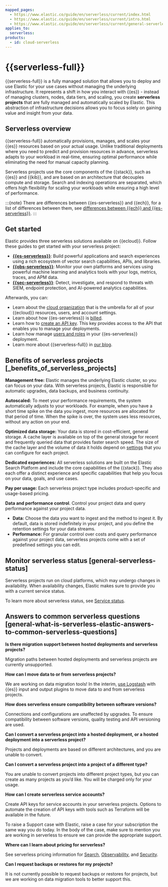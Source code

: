 ```yaml
---
mapped_pages:
  - https://www.elastic.co/guide/en/serverless/current/index.html
  - https://www.elastic.co/guide/en/serverless/current/intro.html
  - https://www.elastic.co/guide/en/serverless/current/general-serverless-status.html
applies_to:
  serverless:
products:
  - id: cloud-serverless
---
```


# {{serverless-full}}

{{serverless-full}} is a fully managed solution that allows you to deploy and use Elastic for your use cases without managing the underlying infrastructure. It represents a shift in how you interact with {{es}} - instead of managing clusters, nodes, data tiers, and scaling, you create **serverless projects** that are fully managed and automatically scaled by Elastic. This abstraction of infrastructure decisions allows you to focus solely on gaining value and insight from your data.

## Serverless overview

{{serverless-full}} automatically provisions, manages, and scales your {{es}} resources based on your actual usage. Unlike traditional deployments where you need to predict and provision resources in advance, serverless adapts to your workload in real-time, ensuring optimal performance while eliminating the need for manual capacity planning.

Serverless projects use the core components of the {{stack}}, such as {{es}} and {{kib}}, and are based on an architecture that decouples compute and storage. Search and indexing operations are separated, which offers high flexibility for scaling your workloads while ensuring a high level of performance.

:::{note}
There are differences between {{es-serverless}} and {{ech}}, for a list of differences between them, see [differences between {{ech}} and {{es-serverless}}](../elastic-cloud.md#general-what-is-serverless-elastic-differences-between-serverless-projects-and-hosted-deployments-on-ecloud).
:::

## Get started

Elastic provides three serverless solutions available on {{ecloud}}. Follow these guides to get started with your serverless project:

* **[{{es-serverless}}](../../../solutions/search/serverless-elasticsearch-get-started.md)**: Build powerful applications and search experiences using a rich ecosystem of vector search capabilities, APIs, and libraries.
* **[{{obs-serverless}}](../../../solutions/observability/get-started.md)**: Monitor your own platforms and services using powerful machine learning and analytics tools with your logs, metrics, traces, and APM data.
* **[{{sec-serverless}}](../../../solutions/security/get-started/create-security-project.md)**: Detect, investigate, and respond to threats with SIEM, endpoint protection, and AI-powered analytics capabilities.

Afterwards, you can:

* Learn about the [cloud organization](../../cloud-organization.md) that is the umbrella for all of your {{ecloud}} resources, users, and account settings.
* Learn about how {{es-serverless}} is [billed](../../cloud-organization/billing/serverless-project-billing-dimensions.md).
* Learn how to [create an API key](../../api-keys/serverless-project-api-keys.md). This key provides access to the API that enables you to manage your deployments.
* Learn how manage [users and roles](../../users-roles/cloud-organization.md) in your {{es-serverless}} deployment.
* Learn more about {{serverless-full}} in [our blog](https://www.elastic.co/blog/elastic-cloud-serverless).

## Benefits of serverless projects [_benefits_of_serverless_projects]

**Management free:** Elastic manages the underlying Elastic cluster, so you can focus on your data. With serverless projects, Elastic is responsible for automatic upgrades, data backups, and business continuity.

**Autoscaled:** To meet your performance requirements, the system automatically adjusts to your workloads. For example, when you have a short time spike on the data you ingest, more resources are allocated for that period of time. When the spike is over, the system uses less resources, without any action on your end.

**Optimized data storage:** Your data is stored in cost-efficient, general storage. A cache layer is available on top of the general storage for recent and frequently queried data that provides faster search speed. The size of the cache layer and the volume of data it holds depend on [settings](../../../deploy-manage/deploy/elastic-cloud/project-settings.md) that you can configure for each project.

**Dedicated experiences:** All serverless solutions are built on the Elastic Search Platform and include the core capabilities of the {{stack}}. They also each offer a distinct experience and specific capabilities that help you focus on your data, goals, and use cases.

**Pay per usage:** Each serverless project type includes product-specific and usage-based pricing.

**Data and performance control**. Control your project data and query performance against your project data.
  * **Data:** Choose the data you want to ingest and the method to ingest it. By default, data is stored indefinitely in your project, and you define the retention settings for your data streams.
  * **Performance:** For granular control over costs and query performance against your project data, serverless projects come with a set of predefined settings you can edit.

## Monitor serverless status [general-serverless-status]

Serverless projects run on cloud platforms, which may undergo changes in availability. When availability changes, Elastic makes sure to provide you with a current service status.

To learn more about serverless status, see [Service status](../../cloud-organization/service-status.md).

## Answers to common serverless questions [general-what-is-serverless-elastic-answers-to-common-serverless-questions]

**Is there migration support between hosted deployments and serverless projects?**

Migration paths between hosted deployments and serverless projects are currently unsupported.

**How can I move data to or from serverless projects?**

We are working on data migration tools! In the interim, [use Logstash](logstash://reference/index.md) with {{es}} input and output plugins to move data to and from serverless projects.

**How does serverless ensure compatibility between software versions?**

Connections and configurations are unaffected by upgrades. To ensure compatibility between software versions, quality testing and API versioning are used.

**Can I convert a serverless project into a hosted deployment, or a hosted deployment into a serverless project?**

Projects and deployments are based on different architectures, and you are unable to convert.

**Can I convert a serverless project into a project of a different type?**

You are unable to convert projects into different project types, but you can create as many projects as you’d like. You will be charged only for your usage.

**How can I create serverless service accounts?**

Create API keys for service accounts in your serverless projects. Options to automate the creation of API keys with tools such as Terraform will be available in the future.

To raise a Support case with Elastic, raise a case for your subscription the same way you do today. In the body of the case, make sure to mention you are working in serverless to ensure we can provide the appropriate support.

**Where can I learn about pricing for serverless?**

See serverless pricing information for [Search](https://www.elastic.co/pricing/serverless-search), [Observability](https://www.elastic.co/pricing/serverless-observability), and [Security](https://www.elastic.co/pricing/serverless-security).

**Can I request backups or restores for my projects?**

It is not currently possible to request backups or restores for projects, but we are working on data migration tools to better support this.
